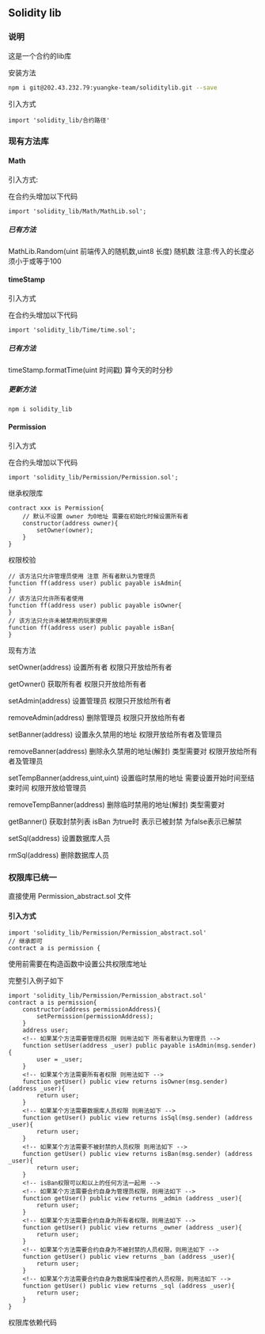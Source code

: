 ## Solidity lib
### 说明 
这是一个合约的lib库

安装方法
```bash
npm i git@202.43.232.79:yuangke-team/soliditylib.git --save
```
引入方式
```sol
import 'solidity_lib/合约路径'
```
### 现有方法库

#### Math
引入方式:

在合约头增加以下代码

```sol
import 'solidity_lib/Math/MathLib.sol';
```
##### 已有方法

MathLib.Random(uint 前端传入的随机数,uint8 长度) 随机数
注意:传入的长度必须小于或等于100

#### timeStamp
引入方式

在合约头增加以下代码

```sol
import 'solidity_lib/Time/time.sol';
```
##### 已有方法

timeStamp.formatTime(uint 时间戳)
算今天的时分秒

##### 更新方法
```bash
npm i solidity_lib
```

#### Permission
引入方式

在合约头增加以下代码

```sol
import 'solidity_lib/Permission/Permission.sol';
```

继承权限库

```sol
contract xxx is Permission{
    // 默认不设置 owner 为0地址 需要在初始化时候设置所有者
    constructor(address owner){
        setOwner(owner);
    }
}
```

权限校验 

```sol
// 该方法只允许管理员使用 注意 所有者默认为管理员
function ff(address user) public payable isAdmin{
}
// 该方法只允许所有者使用
function ff(address user) public payable isOwner{
}
// 该方法只允许未被禁用的玩家使用
function ff(address user) public payable isBan{
}
```

现有方法

setOwner(address) 设置所有者 权限只开放给所有者

getOwner() 获取所有者 权限只开放给所有者

setAdmin(address) 设置管理员 权限只开放给所有者

removeAdmin(address) 删除管理员 权限只开放给所有者

setBanner(address) 设置永久禁用的地址 权限开放给所有者及管理员

removeBanner(address) 删除永久禁用的地址(解封) 类型需要对 权限开放给所有者及管理员

setTempBanner(address,uint,uint) 设置临时禁用的地址 需要设置开始时间至结束时间 权限开放给管理员

removeTempBanner(address) 删除临时禁用的地址(解封) 类型需要对

getBanner() 获取封禁列表 isBan 为true时 表示已被封禁 为false表示已解禁 

setSql(address) 设置数据库人员

rmSql(address) 删除数据库人员
### 权限库已统一

直接使用 Permission_abstract.sol 文件

#### 引入方式
```sol
import 'solidity_lib/Permission/Permission_abstract.sol'
// 继承即可
contract a is permission {
```

使用前需要在构造函数中设置公共权限库地址

完整引入例子如下

```sol
import 'solidity_lib/Permission/Permission_abstract.sol'
contract a is permission{
    constructor(address permissionAddress){
        setPermission(permissionAddress);
    }
    address user;
    <!-- 如果某个方法需要管理员权限 则用法如下 所有者默认为管理员 -->
    function setUser(address _user) public payable isAdmin(msg.sender){
        user = _user;
    }
    <!-- 如果某个方法需要所有者权限 则用法如下 -->
    function getUser() public view returns isOwner(msg.sender) (address _user){
        return user;
    }
    <!-- 如果某个方法需要数据库人员权限 则用法如下 -->
    function getUser() public view returns isSql(msg.sender) (address _user){
        return user;
    }
    <!-- 如果某个方法需要不被封禁的人员权限 则用法如下 -->
    function getUser() public view returns isBan(msg.sender) (address _user){
        return user;
    }
    <!-- isBan权限可以和以上的任何方法一起用 -->
    <!-- 如果某个方法需要合约自身为管理员权限，则用法如下 -->
    function getUser() public view returns _admin (address _user){
        return user;
    }
    <!-- 如果某个方法需要合约自身为所有者权限，则用法如下 -->
    function getUser() public view returns _owner (address _user){
        return user;
    }
    <!-- 如果某个方法需要合约自身为不被封禁的人员权限，则用法如下 -->
    function getUser() public view returns _ban (address _user){
        return user;
    }
    <!-- 如果某个方法需要合约自身为数据库操控者的人员权限，则用法如下 -->
    function getUser() public view returns _sql (address _user){
        return user;
    }
}
```

权限库依赖代码